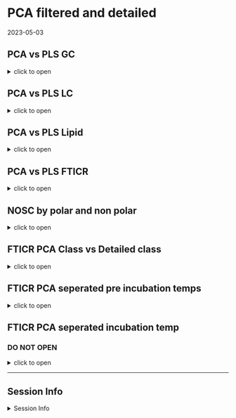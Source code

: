PCA filtered and detailed
================
2023-05-03

## PCA vs PLS GC

<details>
<summary>
click to open
</summary>

#### Pre:

<img src="Data_explore_files/figure-gfm/unnamed-chunk-1-1.png" width="50%" /><img src="Data_explore_files/figure-gfm/unnamed-chunk-1-2.png" width="50%" />

#### INC:

<img src="Data_explore_files/figure-gfm/unnamed-chunk-2-1.png" width="50%" /><img src="Data_explore_files/figure-gfm/unnamed-chunk-2-2.png" width="50%" />

</details>

## PCA vs PLS LC

<details>
<summary>
click to open
</summary>

#### Pre:

<img src="Data_explore_files/figure-gfm/unnamed-chunk-3-1.png" width="50%" /><img src="Data_explore_files/figure-gfm/unnamed-chunk-3-2.png" width="50%" />

#### INC:

<img src="Data_explore_files/figure-gfm/unnamed-chunk-4-1.png" width="50%" /><img src="Data_explore_files/figure-gfm/unnamed-chunk-4-2.png" width="50%" />

</details>

## PCA vs PLS Lipid

<details>
<summary>
click to open
</summary>

#### Pre:

<img src="Data_explore_files/figure-gfm/unnamed-chunk-5-1.png" width="50%" /><img src="Data_explore_files/figure-gfm/unnamed-chunk-5-2.png" width="50%" />

#### INC:

<img src="Data_explore_files/figure-gfm/unnamed-chunk-6-1.png" width="50%" /><img src="Data_explore_files/figure-gfm/unnamed-chunk-6-2.png" width="50%" />

</details>

## PCA vs PLS FTICR

<details>
<summary>
click to open
</summary>

#### -2:

<img src="Data_explore_files/figure-gfm/unnamed-chunk-7-1.png" width="50%" /><img src="Data_explore_files/figure-gfm/unnamed-chunk-7-2.png" width="50%" /><img src="Data_explore_files/figure-gfm/unnamed-chunk-7-3.png" width="50%" /><img src="Data_explore_files/figure-gfm/unnamed-chunk-7-4.png" width="50%" />

#### -6:

<img src="Data_explore_files/figure-gfm/unnamed-chunk-8-1.png" width="50%" /><img src="Data_explore_files/figure-gfm/unnamed-chunk-8-2.png" width="50%" /><img src="Data_explore_files/figure-gfm/unnamed-chunk-8-3.png" width="50%" /><img src="Data_explore_files/figure-gfm/unnamed-chunk-8-4.png" width="50%" />

</details>

## NOSC by polar and non polar

<details>
<summary>
click to open
</summary>

#### NOSC:

![](Data_explore_files/figure-gfm/unnamed-chunk-9-1.png)<!-- -->

<img src="Data_explore_files/figure-gfm/unnamed-chunk-10-1.png" width="50%" /><img src="Data_explore_files/figure-gfm/unnamed-chunk-10-2.png" width="50%" />
</details>

## FTICR PCA Class vs Detailed class

<details>
<summary>
click to open
</summary>

#### PCA-Class vs Detailed Class:

<img src="Data_explore_files/figure-gfm/unnamed-chunk-11-1.png" width="50%" /><img src="Data_explore_files/figure-gfm/unnamed-chunk-11-2.png" width="50%" /><img src="Data_explore_files/figure-gfm/unnamed-chunk-11-3.png" width="50%" /><img src="Data_explore_files/figure-gfm/unnamed-chunk-11-4.png" width="50%" /><img src="Data_explore_files/figure-gfm/unnamed-chunk-11-5.png" width="50%" /><img src="Data_explore_files/figure-gfm/unnamed-chunk-11-6.png" width="50%" /><img src="Data_explore_files/figure-gfm/unnamed-chunk-11-7.png" width="50%" /><img src="Data_explore_files/figure-gfm/unnamed-chunk-11-8.png" width="50%" />

</details>

## FTICR PCA seperated pre incubation temps

<details>
<summary>
click to open
</summary>

#### PCA -2:

<img src="Data_explore_files/figure-gfm/unnamed-chunk-12-1.png" width="50%" /><img src="Data_explore_files/figure-gfm/unnamed-chunk-12-2.png" width="50%" /><img src="Data_explore_files/figure-gfm/unnamed-chunk-12-3.png" width="50%" /><img src="Data_explore_files/figure-gfm/unnamed-chunk-12-4.png" width="50%" /><img src="Data_explore_files/figure-gfm/unnamed-chunk-12-5.png" width="50%" /><img src="Data_explore_files/figure-gfm/unnamed-chunk-12-6.png" width="50%" /><img src="Data_explore_files/figure-gfm/unnamed-chunk-12-7.png" width="50%" /><img src="Data_explore_files/figure-gfm/unnamed-chunk-12-8.png" width="50%" />

#### PCA -6:

<img src="Data_explore_files/figure-gfm/unnamed-chunk-13-1.png" width="50%" /><img src="Data_explore_files/figure-gfm/unnamed-chunk-13-2.png" width="50%" /><img src="Data_explore_files/figure-gfm/unnamed-chunk-13-3.png" width="50%" /><img src="Data_explore_files/figure-gfm/unnamed-chunk-13-4.png" width="50%" /><img src="Data_explore_files/figure-gfm/unnamed-chunk-13-5.png" width="50%" /><img src="Data_explore_files/figure-gfm/unnamed-chunk-13-6.png" width="50%" /><img src="Data_explore_files/figure-gfm/unnamed-chunk-13-7.png" width="50%" /><img src="Data_explore_files/figure-gfm/unnamed-chunk-13-8.png" width="50%" />

</details>

## FTICR PCA seperated incubation temp

### DO NOT OPEN

<details>
<summary>
click to open
</summary>

#### PCA-Pre:

<img src="Data_explore_files/figure-gfm/unnamed-chunk-14-1.png" width="50%" /><img src="Data_explore_files/figure-gfm/unnamed-chunk-14-2.png" width="50%" /><img src="Data_explore_files/figure-gfm/unnamed-chunk-14-3.png" width="50%" /><img src="Data_explore_files/figure-gfm/unnamed-chunk-14-4.png" width="50%" /><img src="Data_explore_files/figure-gfm/unnamed-chunk-14-5.png" width="50%" /><img src="Data_explore_files/figure-gfm/unnamed-chunk-14-6.png" width="50%" /><img src="Data_explore_files/figure-gfm/unnamed-chunk-14-7.png" width="50%" /><img src="Data_explore_files/figure-gfm/unnamed-chunk-14-8.png" width="50%" />

#### PCA-2:

<img src="Data_explore_files/figure-gfm/unnamed-chunk-15-1.png" width="50%" /><img src="Data_explore_files/figure-gfm/unnamed-chunk-15-2.png" width="50%" /><img src="Data_explore_files/figure-gfm/unnamed-chunk-15-3.png" width="50%" /><img src="Data_explore_files/figure-gfm/unnamed-chunk-15-4.png" width="50%" /><img src="Data_explore_files/figure-gfm/unnamed-chunk-15-5.png" width="50%" /><img src="Data_explore_files/figure-gfm/unnamed-chunk-15-6.png" width="50%" /><img src="Data_explore_files/figure-gfm/unnamed-chunk-15-7.png" width="50%" /><img src="Data_explore_files/figure-gfm/unnamed-chunk-15-8.png" width="50%" />

#### PCA-4:

<img src="Data_explore_files/figure-gfm/unnamed-chunk-16-1.png" width="50%" /><img src="Data_explore_files/figure-gfm/unnamed-chunk-16-2.png" width="50%" /><img src="Data_explore_files/figure-gfm/unnamed-chunk-16-3.png" width="50%" /><img src="Data_explore_files/figure-gfm/unnamed-chunk-16-4.png" width="50%" /><img src="Data_explore_files/figure-gfm/unnamed-chunk-16-5.png" width="50%" /><img src="Data_explore_files/figure-gfm/unnamed-chunk-16-6.png" width="50%" /><img src="Data_explore_files/figure-gfm/unnamed-chunk-16-7.png" width="50%" /><img src="Data_explore_files/figure-gfm/unnamed-chunk-16-8.png" width="50%" />

#### PCA-6:

<img src="Data_explore_files/figure-gfm/unnamed-chunk-17-1.png" width="50%" /><img src="Data_explore_files/figure-gfm/unnamed-chunk-17-2.png" width="50%" /><img src="Data_explore_files/figure-gfm/unnamed-chunk-17-3.png" width="50%" /><img src="Data_explore_files/figure-gfm/unnamed-chunk-17-4.png" width="50%" /><img src="Data_explore_files/figure-gfm/unnamed-chunk-17-5.png" width="50%" /><img src="Data_explore_files/figure-gfm/unnamed-chunk-17-6.png" width="50%" /><img src="Data_explore_files/figure-gfm/unnamed-chunk-17-7.png" width="50%" /><img src="Data_explore_files/figure-gfm/unnamed-chunk-17-8.png" width="50%" />

#### PCA-8:

<img src="Data_explore_files/figure-gfm/unnamed-chunk-18-1.png" width="50%" /><img src="Data_explore_files/figure-gfm/unnamed-chunk-18-2.png" width="50%" /><img src="Data_explore_files/figure-gfm/unnamed-chunk-18-3.png" width="50%" /><img src="Data_explore_files/figure-gfm/unnamed-chunk-18-4.png" width="50%" /><img src="Data_explore_files/figure-gfm/unnamed-chunk-18-5.png" width="50%" /><img src="Data_explore_files/figure-gfm/unnamed-chunk-18-6.png" width="50%" /><img src="Data_explore_files/figure-gfm/unnamed-chunk-18-7.png" width="50%" /><img src="Data_explore_files/figure-gfm/unnamed-chunk-18-8.png" width="50%" />

#### PCA-10:

<img src="Data_explore_files/figure-gfm/unnamed-chunk-19-1.png" width="50%" /><img src="Data_explore_files/figure-gfm/unnamed-chunk-19-2.png" width="50%" /><img src="Data_explore_files/figure-gfm/unnamed-chunk-19-3.png" width="50%" /><img src="Data_explore_files/figure-gfm/unnamed-chunk-19-4.png" width="50%" /><img src="Data_explore_files/figure-gfm/unnamed-chunk-19-5.png" width="50%" /><img src="Data_explore_files/figure-gfm/unnamed-chunk-19-6.png" width="50%" /><img src="Data_explore_files/figure-gfm/unnamed-chunk-19-7.png" width="50%" /><img src="Data_explore_files/figure-gfm/unnamed-chunk-19-8.png" width="50%" />

</details>

------------------------------------------------------------------------

## Session Info

<details>
<summary>
Session Info
</summary>

Date run: 2023-06-15

    ## R version 4.2.3 (2023-03-15 ucrt)
    ## Platform: x86_64-w64-mingw32/x64 (64-bit)
    ## Running under: Windows 10 x64 (build 19045)
    ## 
    ## Matrix products: default
    ## 
    ## locale:
    ## [1] LC_COLLATE=English_United States.utf8 
    ## [2] LC_CTYPE=English_United States.utf8   
    ## [3] LC_MONETARY=English_United States.utf8
    ## [4] LC_NUMERIC=C                          
    ## [5] LC_TIME=English_United States.utf8    
    ## 
    ## attached base packages:
    ## [1] grid      stats     graphics  grDevices utils     datasets  methods  
    ## [8] base     
    ## 
    ## other attached packages:
    ##  [1] trelliscopejs_0.2.6 pmartR_2.3.0        agricolae_1.3-5    
    ##  [4] knitr_1.42          nlme_3.1-162        cowplot_1.1.1      
    ##  [7] ggpubr_0.6.0        janitor_2.2.0       pracma_2.4.2       
    ## [10] reshape2_1.4.4      ggbiplot_0.55       scales_1.2.1.9000  
    ## [13] plyr_1.8.8          vegan_2.6-4         lattice_0.20-45    
    ## [16] permute_0.9-7       lubridate_1.9.2     forcats_1.0.0      
    ## [19] stringr_1.5.0       dplyr_1.1.1         purrr_1.0.1        
    ## [22] readr_2.1.4         tidyr_1.3.0         tibble_3.2.1       
    ## [25] ggplot2_3.4.1       tidyverse_2.0.0     tarchetypes_0.7.6  
    ## [28] targets_0.14.3     
    ## 
    ## loaded via a namespace (and not attached):
    ##   [1] backports_1.4.1             qqman_0.1.8                
    ##   [3] igraph_1.4.1                splines_4.2.3              
    ##   [5] AlgDesign_1.2.1             listenv_0.9.0              
    ##   [7] GenomeInfoDb_1.34.9         digest_0.6.31              
    ##   [9] foreach_1.5.2               htmltools_0.5.4            
    ##  [11] fansi_1.0.4                 magrittr_2.0.3             
    ##  [13] checkmate_2.2.0             base64url_1.4              
    ##  [15] cluster_2.1.4               limma_3.54.2               
    ##  [17] tzdb_0.3.0                  globals_0.16.2             
    ##  [19] matrixStats_0.63.0          timechange_0.2.0           
    ##  [21] prettyunits_1.1.1           colorspace_2.1-0           
    ##  [23] haven_2.5.2                 xfun_0.38                  
    ##  [25] callr_3.7.3                 crayon_1.5.2               
    ##  [27] RCurl_1.98-1.12             jsonlite_1.8.4             
    ##  [29] iterators_1.0.14            glue_1.6.2                 
    ##  [31] gtable_0.3.3                zlibbioc_1.44.0            
    ##  [33] XVector_0.38.0              webshot_0.5.4              
    ##  [35] DelayedArray_0.24.0         questionr_0.7.8            
    ##  [37] car_3.1-2                   BiocGenerics_0.44.0        
    ##  [39] abind_1.4-5                 rstatix_0.7.2              
    ##  [41] miniUI_0.1.1.1              Rcpp_1.0.10                
    ##  [43] MultiDataSet_1.26.0         xtable_1.8-4               
    ##  [45] progress_1.2.2              ropls_1.30.0               
    ##  [47] mclust_6.0.0                stats4_4.2.3               
    ##  [49] calibrate_1.7.7             ellipsis_0.3.2             
    ##  [51] farver_2.1.1                pkgconfig_2.0.3            
    ##  [53] utf8_1.2.3                  labeling_0.4.2             
    ##  [55] tidyselect_1.2.0            rlang_1.1.0                
    ##  [57] later_1.3.0                 munsell_0.5.0              
    ##  [59] tools_4.2.3                 cli_3.6.0                  
    ##  [61] generics_0.1.3              broom_1.0.4                
    ##  [63] evaluate_0.21               fastmap_1.1.1              
    ##  [65] yaml_2.3.7                  processx_3.8.0             
    ##  [67] fs_1.6.2                    future.callr_0.8.1         
    ##  [69] future_1.32.0               mime_0.12                  
    ##  [71] compiler_4.2.3              rstudioapi_0.14            
    ##  [73] ggsignif_0.6.4              klaR_1.7-2                 
    ##  [75] stringi_1.7.12              highr_0.10                 
    ##  [77] ps_1.7.2                    Matrix_1.5-4               
    ##  [79] vctrs_0.6.0                 pillar_1.9.0               
    ##  [81] lifecycle_1.0.3             furrr_0.3.1                
    ##  [83] combinat_0.0-8              data.table_1.14.8          
    ##  [85] bitops_1.0-7                httpuv_1.6.9               
    ##  [87] GenomicRanges_1.50.2        R6_2.5.1                   
    ##  [89] promises_1.2.0.1            IRanges_2.32.0             
    ##  [91] parallelly_1.35.0           codetools_0.2-19           
    ##  [93] MASS_7.3-60                 SummarizedExperiment_1.28.0
    ##  [95] withr_2.5.0                 S4Vectors_0.36.2           
    ##  [97] autocogs_0.1.4              GenomeInfoDbData_1.2.9     
    ##  [99] mgcv_1.8-42                 parallel_4.2.3             
    ## [101] hms_1.1.3                   MultiAssayExperiment_1.24.0
    ## [103] labelled_2.11.0             rmarkdown_2.21             
    ## [105] snakecase_0.11.0            MatrixGenerics_1.10.0      
    ## [107] carData_3.0-5               DistributionUtils_0.6-0    
    ## [109] Biobase_2.58.0              shiny_1.7.4                
    ## [111] base64enc_0.1-3

</details>
